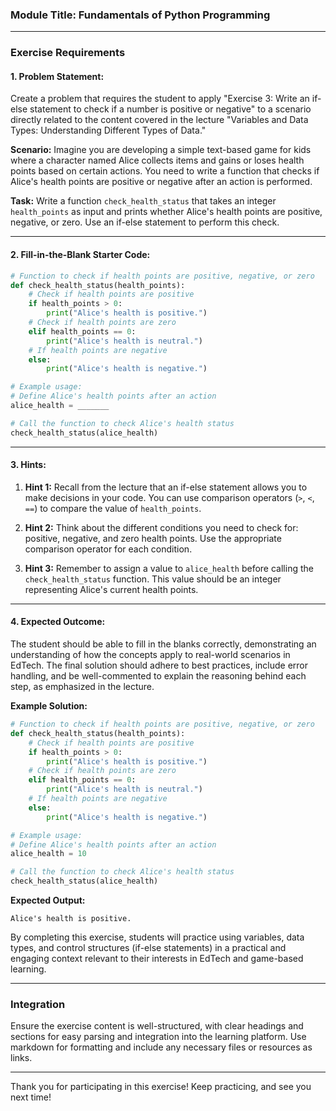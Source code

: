 ### Module Title: Fundamentals of Python Programming

---

### Exercise Requirements

#### 1. Problem Statement:
Create a problem that requires the student to apply "Exercise 3: Write an if-else statement to check if a number is positive or negative" to a scenario directly related to the content covered in the lecture "Variables and Data Types: Understanding Different Types of Data."

**Scenario:**
Imagine you are developing a simple text-based game for kids where a character named Alice collects items and gains or loses health points based on certain actions. You need to write a function that checks if Alice's health points are positive or negative after an action is performed.

**Task:**
Write a function `check_health_status` that takes an integer `health_points` as input and prints whether Alice's health points are positive, negative, or zero. Use an if-else statement to perform this check.

---

#### 2. Fill-in-the-Blank Starter Code:

```python
# Function to check if health points are positive, negative, or zero
def check_health_status(health_points):
    # Check if health points are positive
    if health_points > 0:
        print("Alice's health is positive.")
    # Check if health points are zero
    elif health_points == 0:
        print("Alice's health is neutral.")
    # If health points are negative
    else:
        print("Alice's health is negative.")

# Example usage:
# Define Alice's health points after an action
alice_health = _______

# Call the function to check Alice's health status
check_health_status(alice_health)
```

---

#### 3. Hints:

1. **Hint 1:** Recall from the lecture that an if-else statement allows you to make decisions in your code. You can use comparison operators (`>`, `<`, `==`) to compare the value of `health_points`.
   
2. **Hint 2:** Think about the different conditions you need to check for: positive, negative, and zero health points. Use the appropriate comparison operator for each condition.

3. **Hint 3:** Remember to assign a value to `alice_health` before calling the `check_health_status` function. This value should be an integer representing Alice's current health points.

---

#### 4. Expected Outcome:

The student should be able to fill in the blanks correctly, demonstrating an understanding of how the concepts apply to real-world scenarios in EdTech. The final solution should adhere to best practices, include error handling, and be well-commented to explain the reasoning behind each step, as emphasized in the lecture.

**Example Solution:**

```python
# Function to check if health points are positive, negative, or zero
def check_health_status(health_points):
    # Check if health points are positive
    if health_points > 0:
        print("Alice's health is positive.")
    # Check if health points are zero
    elif health_points == 0:
        print("Alice's health is neutral.")
    # If health points are negative
    else:
        print("Alice's health is negative.")

# Example usage:
# Define Alice's health points after an action
alice_health = 10

# Call the function to check Alice's health status
check_health_status(alice_health)
```

**Expected Output:**
```
Alice's health is positive.
```

By completing this exercise, students will practice using variables, data types, and control structures (if-else statements) in a practical and engaging context relevant to their interests in EdTech and game-based learning.

---

### Integration

Ensure the exercise content is well-structured, with clear headings and sections for easy parsing and integration into the learning platform. Use markdown for formatting and include any necessary files or resources as links.

---

Thank you for participating in this exercise! Keep practicing, and see you next time!